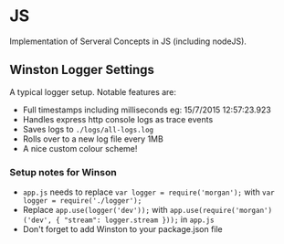 # JS

Implementation of Serveral Concepts in JS (including nodeJS).

## Winston Logger Settings ###
A typical logger setup. Notable features are:

* Full timestamps including milliseconds eg: 15/7/2015 12:57:23.923
* Handles express http console logs as trace events
* Saves logs to `./logs/all-logs.log`
* Rolls over to a new log file every 1MB
* A nice custom colour scheme!

### Setup notes for Winson ###
* `app.js` needs to replace `var logger = require('morgan');` with `var logger = require('./logger');`
* Replace `app.use(logger('dev'));` with
`app.use(require('morgan')('dev', {
    "stream": logger.stream
}));` in `app.js`
* Don't forget to add Winston to your package.json file
